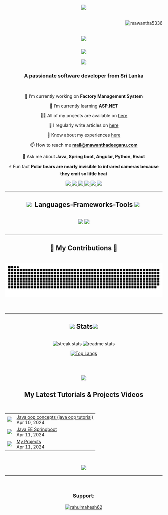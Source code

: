 <p align="center" ><img  src = "https://github.com/7oSkaaa/7oSkaaa/blob/main/Images/about_me.gif?raw=true" width = 100px></p>
<br>
<img align="right" src="https://komarev.com/ghpvc/?username=mawantha5336&label=Profile%20views&color=0e75b6&style=flat" alt="mawantha5336" " />

<h1 align="center">
    <img src="https://readme-typing-svg.herokuapp.com/?font=Righteous&size=35&center=true&vCenter=true&width=500&height=70&duration=4000&lines=Hi+There!+👋;+I'm+Mawantha+Deeganu!;+I'm+Software+Engineer!;+I'm+Full-stack+Developer!;+I'm+Tutor!;" />
</h1>

<p align="center" ><img src="https://user-images.githubusercontent.com/73097560/115834477-dbab4500-a447-11eb-908a-139a6edaec5c.gif"></p>
<p align="center" ><img src="https://github.com/TheDudeThatCode/TheDudeThatCode/blob/master/Assets/Earth.gif" width="24px"></p>

<h3 align="center">A passionate software developer from Sri Lanka</h3>


<br/>

<div align="center">
 
 🔭 I’m currently working on **Factory Management System**
 
 🌱 I’m currently learning **ASP.NET**

 👨‍💻 All of my projects are available on [here](https://www.mawanthadeeganu.com/#portfolio)

 📝 I regularly write articles on [here](https://www.mawanthadeeganu.com/#blog)

 📄 Know about my experiences [here](https://www.mawanthadeeganu.com/#resume)

 📫 How to reach me **mail@mawanthadeeganu.com**

💬 Ask me about **Java, Spring boot, Angular, Python, React**

⚡ Fun fact **Polar bears are nearly invisible to infrared cameras because they emit so little heat**

 </div>
 
<div align="center">
  
  <a href="https://fb.com/@mawanthadeeganu" target="_blank">
    <img src="https://img.shields.io/badge/Facebook-3399FF?style=for-the-badge&logo=facebook&logoColor=white" target="_blank" />
  </a>
  <a href="https://twitter.com/deeganu23666">
    <img src="https://img.shields.io/badge/Twitter-333333?style=for-the-badge&logo=twitter&logoColor=blue" />
  </a>
  <a href="https://www.youtube.com/c/@mdtech-pu3kh" target="_blank">
     <img src="https://img.shields.io/badge/Youtube-e7036b?style=for-the-badge&logo=youtube&logoColor=white" target="_blank" /> <!-- sqlite, safari, google-chrome are other good icon options -->
  </a>
  <a href="https://linkedin.com/in/mawantha-deeganu-505732229" target="_blank">
    <img src="https://img.shields.io/badge/LinkedIn-0077B5?style=for-the-badge&logo=linkedin&logoColor=white" target="_blank" />
  </a>
  <a href="https://www.mawanthadeeganu.com" target="_blank">
     <img src="https://img.shields.io/badge/Portfolio-FF5722?style=for-the-badge&logo=todoist&logoColor=white" target="_blank" /> <!-- sqlite, safari, google-chrome are other good icon options -->
  </a>
   <a href="https://instagram.com/@mawanthadeeganu" target="_blank">
     <img src="https://img.shields.io/badge/Instagram-92069e?style=for-the-badge&logo=instagram&logoColor=white" target="_blank" /> <!-- sqlite, safari, google-chrome are other good icon options -->
  </a>
</div>

 <hr/>
 
<h2 align="center"> <img src="https://media.giphy.com/media/ObNTw8Uzwy6KQ/giphy.gif" width="30px">&nbsp; Languages-Frameworks-Tools  <img src="https://media.giphy.com/media/ObNTw8Uzwy6KQ/giphy.gif" width="30px">&nbsp;</h2>
<br/>
<div align="center">
    <img src="https://skillicons.dev/icons?i=react,bootstrap,spring,html,css,vscode,github,figma,angular,git,flutter&theme=light" />
    <img src="https://skillicons.dev/icons?i=nodejs,python,javascript,dotnet,arduino,firebase,mongodb,c,cs,cpp,java,mysql" /><br>
</div>

<br/>
<hr/>

<div align="center">
  <h2>🐍 My Contributions 🐍</h2>
  <br>
  <img alt="snake eating my contributions" img src="https://github.com/DHANOLA/DHANOLA/raw/output/github-contribution-grid-snake.svg" alt="snake" />
  <br/><br/><br/>
</div>

<hr/>

<h2 align="center"><img src = "https://media2.giphy.com/media/QssGEmpkyEOhBCb7e1/giphy.gif?cid=ecf05e47a0n3gi1bfqntqmob8g9aid1oyj2wr3ds3mg700bl&rid=giphy.gif" width = 32px>  Stats<img src = "https://media2.giphy.com/media/QssGEmpkyEOhBCb7e1/giphy.gif?cid=ecf05e47a0n3gi1bfqntqmob8g9aid1oyj2wr3ds3mg700bl&rid=giphy.gif" width = 32px></h2>
<br>
<div align=center>
  <img width=390 src="https://github-readme-streak-stats-salesp07.vercel.app/?user=Mawantha5336&count_private=true&theme=react&border_radius=10" alt="streak stats"/>
  <img width=390 src="https://github-readme-stats-salesp07.vercel.app/api?username=Mawantha5336&count_private=true&show_icons=true&theme=react&rank_icon=github&border_radius=10" alt="readme stats" />
  <br/>
 

   [![Top Langs](https://github-readme-stats.vercel.app/api/top-langs/?username=Mawantha5336&theme=react)](https://github.com/Mawantha5336/github-readme-stats)
</div>

<br/><br/>

<p align="center" ><img src="https://user-images.githubusercontent.com/73097560/115834477-dbab4500-a447-11eb-908a-139a6edaec5c.gif"></p>
<h2 align="center">  My Latest Tutorials & Projects Videos</h2>
<br>
<div align=center>
<table>
  <tbody>
<!-- YOUTUBE:START --><tr><td><a href="https://youtube.com/playlist?list=PLU6m_Y0yk7jnmYUJuRCx5nl3F_hV-1rIs&si=kPWmDsM-Hi_mz4Fx"><img width="140px" src="http://drive.google.com/uc?export=view&id=1LzuEm56GfMb8DPXZ3A2GqevivMsnwqqY"></a></td>
<td><a href="https://youtube.com/playlist?list=PLU6m_Y0yk7jnmYUJuRCx5nl3F_hV-1rIs&si=kPWmDsM-Hi_mz4Fx">Java oop concepts (java oop tutorial)</a><br/>Apr 10, 2024</td></tr>
<tr><td><a href="https://youtube.com/playlist?list=PLU6m_Y0yk7jkVdsvVjIPPfFdw-_-KbTdw&si=SE0sJe1jBWLX3RpM"><img width="140px" src="http://drive.google.com/uc?export=view&id=1TZE6DKpvc1ethcVQ9kZ-G01Ovb6RjSGf"></a></td>
<td><a href="https://youtube.com/playlist?list=PLU6m_Y0yk7jkVdsvVjIPPfFdw-_-KbTdw&si=SE0sJe1jBWLX3RpM">Java EE Springboot</a><br/>Apr 11, 2024</td></tr>
<tr><td><a href="https://youtube.com/playlist?list=PLU6m_Y0yk7jljQ4m-kMMhfQf46mIiOfgy&si=4p3QYDsM4XhYcacR"><img width="140px" src="http://drive.google.com/uc?export=view&id=1Xm_LbgYPDLqgYO_gZ7rl1cfPqz7eHtA-"></a></td>
<td><a href="https://youtube.com/playlist?list=PLU6m_Y0yk7jljQ4m-kMMhfQf46mIiOfgy&si=4p3QYDsM4XhYcacR">My Projects</a><br/>Apr 11, 2024</td></tr>
<!-- YOUTUBE:END -->
</tbody>
  </table>
  <br/>
 

  [<img src="https://img.shields.io/badge/-Subscribe-red?style=for-the-badge&logo=youtube&logoColor=white"/>](https://www.youtube.com/channel/UCROzGnOwjSSFQZNTJ1viqbw?sub_confirmation=1)
</div>

<hr/>

<br/>

<div align="center">
    <h3 align="center">Support:</h3>
<p align = "center"><a href="https://www.buymeacoffee.com/rahulmahesh62"> <img align="center" src="https://cdn.buymeacoffee.com/buttons/v2/default-yellow.png" height="45" width="170" alt="rahulmahesh62" /></a></p>
</div>

<br/>
